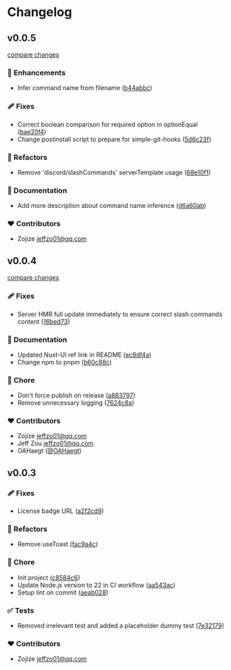 # Changelog


## v0.0.5

[compare changes](https://github.com/zojize/nuxt-discord/compare/v0.0.4...v0.0.5)

### 🚀 Enhancements

- Infer command name from filename ([b44abbc](https://github.com/zojize/nuxt-discord/commit/b44abbc))

### 🩹 Fixes

- Correct boolean comparison for required option in optionEqual ([bae20f4](https://github.com/zojize/nuxt-discord/commit/bae20f4))
- Change postinstall script to prepare for simple-git-hooks ([5d6c23f](https://github.com/zojize/nuxt-discord/commit/5d6c23f))

### 💅 Refactors

- Remove 'discord/slashCommands' serverTemplate usage ([68e10f1](https://github.com/zojize/nuxt-discord/commit/68e10f1))

### 📖 Documentation

- Add more description about command name inference ([d6a60ab](https://github.com/zojize/nuxt-discord/commit/d6a60ab))

### ❤️ Contributors

- Zojize <jeffzo01@qq.com>

## v0.0.4

[compare changes](https://github.com/zojize/nuxt-discord/compare/v0.0.3...v0.0.4)

### 🩹 Fixes

- Server HMR full update immediately to ensure correct slash commands content ([16bed73](https://github.com/zojize/nuxt-discord/commit/16bed73))

### 📖 Documentation

- Updated Nuxt-UI ref link in README ([ec8df4a](https://github.com/zojize/nuxt-discord/commit/ec8df4a))
- Change npm to pnpm ([b60c88c](https://github.com/zojize/nuxt-discord/commit/b60c88c))

### 🏡 Chore

- Don't force publish on release ([a883797](https://github.com/zojize/nuxt-discord/commit/a883797))
- Remove unnecessary logging ([7624c8a](https://github.com/zojize/nuxt-discord/commit/7624c8a))

### ❤️ Contributors

- Zojize <jeffzo01@qq.com>
- Jeff Zou <jeffzo01@qq.com>
- OAHaegt ([@OAHaegt](https://github.com/OAHaegt))

## v0.0.3


### 🩹 Fixes

- License badge URL ([a2f2cd9](https://github.com/zojize/nuxt-discord/commit/a2f2cd9))

### 💅 Refactors

- Remove useToast ([fac9a4c](https://github.com/zojize/nuxt-discord/commit/fac9a4c))

### 🏡 Chore

- Init project ([c8584c6](https://github.com/zojize/nuxt-discord/commit/c8584c6))
- Update Node.js version to 22 in CI workflow ([aa543ac](https://github.com/zojize/nuxt-discord/commit/aa543ac))
- Setup lint on commit ([aeab028](https://github.com/zojize/nuxt-discord/commit/aeab028))

### ✅ Tests

- Removed irrelevant test and added a placeholder dummy test ([7e32179](https://github.com/zojize/nuxt-discord/commit/7e32179))

### ❤️ Contributors

- Zojize <jeffzo01@qq.com>

